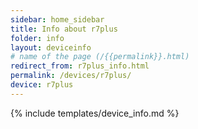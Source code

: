 ```yaml
---
sidebar: home_sidebar
title: Info about r7plus
folder: info
layout: deviceinfo
# name of the page (/{{permalink}}.html)
redirect_from: r7plus_info.html
permalink: /devices/r7plus/
device: r7plus
---
```

{% include templates/device_info.md %}
